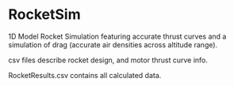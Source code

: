 # RocketSim
 1D Model Rocket Simulation featuring accurate thrust curves and a simulation of drag (accurate air densities across altitude range).

csv files describe rocket design, and motor thrust curve info.

RocketResults.csv contains all calculated data.
